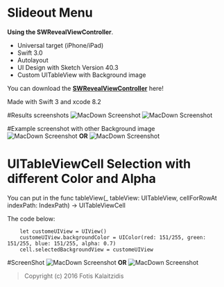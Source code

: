 # Slideout Menu

**Using the SWRevealViewController**. 

* Universal target (iPhone/iPad)
* Swift 3.0
* Autolayout
* UI Design with Sketch Version 40.3
* Custom UITableView with Background image

You can download the **[SWRevealViewController](https://github.com/John-Lluch/SWRevealViewController)** here!

Made with Swift 3 and xcode 8.2

#Results screenshots
![MacDown Screenshot](https://github.com/fkalai/SlideOutMenu/blob/master/01.png)
![MacDown Screenshot](https://github.com/fkalai/SlideOutMenu/blob/master/02.png)

#Example screenshot with other Background image
![MacDown Screenshot](https://github.com/fkalai/SlideOutMenu/blob/master/04.png) **OR**
![MacDown Screenshot](https://github.com/fkalai/SlideOutMenu/blob/master/05.png)

# UITableViewCell Selection with different Color and Alpha

You can put in the func tableView(_ tableView: UITableView, cellForRowAt indexPath: IndexPath) -> UITableViewCell

The code below:
        
        let customeUIView = UIView()
        customeUIView.backgroundColor = UIColor(red: 151/255, green: 151/255, blue: 151/255, alpha: 0.7)
        cell.selectedBackgroundView = customeUIView

#ScreenShot
![MacDown Screenshot](https://github.com/fkalai/SlideOutMenu/blob/master/06.png) **OR**
![MacDown Screenshot](https://github.com/fkalai/SlideOutMenu/blob/master/07.png)
> Copyright (c) 2016 Fotis Kalaitzidis

